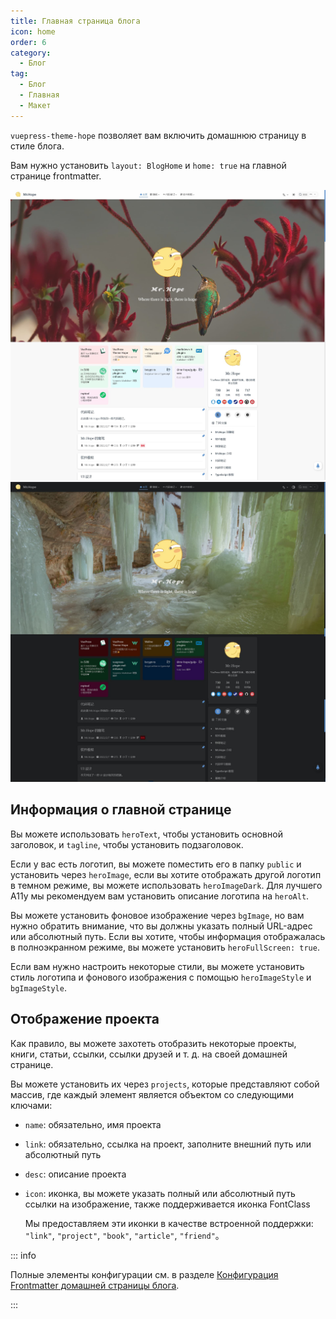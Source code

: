 ```yaml
---
title: Главная страница блога
icon: home
order: 6
category:
  - Блог
tag:
  - Блог
  - Главная
  - Макет
---
```


`vuepress-theme-hope` позволяет вам включить домашнюю страницу в стиле блога.

Вам нужно установить `layout: BlogHome` и `home: true` на главной странице frontmatter.

<!-- more -->

![Скриншот главной страницы](./assets/blog-light.jpg#light)
![Скриншот главной страницы](./assets/blog-dark.jpg#dark)

## Информация о главной странице

Вы можете использовать `heroText`, чтобы установить основной заголовок, и `tagline`, чтобы установить подзаголовок.

Если у вас есть логотип, вы можете поместить его в папку `public` и установить через `heroImage`, если вы хотите отображать другой логотип в темном режиме, вы можете использовать `heroImageDark`. Для лучшего A11y мы рекомендуем вам установить описание логотипа на `heroAlt`.

Вы можете установить фоновое изображение через `bgImage`, но вам нужно обратить внимание, что вы должны указать полный URL-адрес или абсолютный путь. Если вы хотите, чтобы информация отображалась в полноэкранном режиме, вы можете установить `heroFullScreen: true`.

Если вам нужно настроить некоторые стили, вы можете установить стиль логотипа и фонового изображения с помощью `heroImageStyle` и `bgImageStyle`.

## Отображение проекта

Как правило, вы можете захотеть отобразить некоторые проекты, книги, статьи, ссылки, ссылки друзей и т. д. на своей домашней странице.

Вы можете установить их через `projects`, которые представляют собой массив, где каждый элемент является объектом со следующими ключами:

- `name`: обязательно, имя проекта
- `link`: обязательно, ссылка на проект, заполните внешний путь или абсолютный путь
- `desc`: описание проекта
- `icon`: иконка, вы можете указать полный или абсолютный путь ссылки на изображение, также поддерживается иконка FontClass

  Мы предоставляем эти иконки в качестве встроенной поддержки: `"link"`, `"project"`, `"book"`, `"article"`, `"friend"`。

::: info

Полные элементы конфигурации см. в разделе [Конфигурация Frontmatter домашней страницы блога](../../config/frontmatter/blog-home.md).

:::
